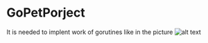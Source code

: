 # GoPetPorject
It is needed to implent work of gorutines like in the picture
![alt text](https://github.com/Brigant/GorutinTree/blob/main/Task.png?raw=true)

